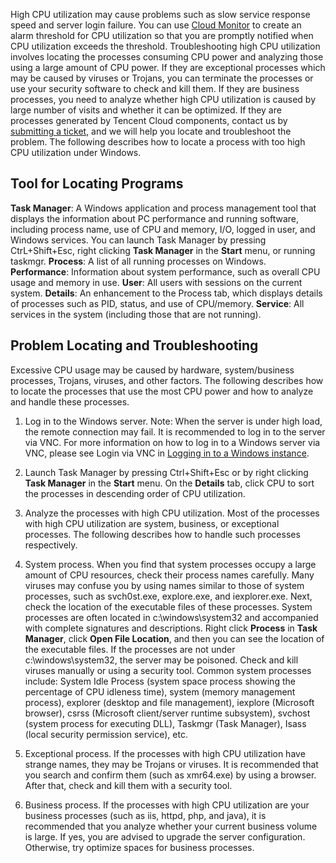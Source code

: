 High CPU utilization may cause problems such as slow service response speed and server login failure. You can use [Cloud Monitor](https://intl.cloud.tencent.com/document/product/248/2274) to create an alarm threshold for CPU utilization so that you are promptly notified when CPU utilization exceeds the threshold.
Troubleshooting high CPU utilization involves locating the processes consuming CPU power and analyzing those using a large amount of CPU power. If they are exceptional processes which may be caused by viruses or Trojans, you can terminate the processes or use your security software to check and kill them. If they are business processes, you need to analyze whether high CPU utilization is caused by large number of visits and whether it can be optimized. If they are processes generated by Tencent Cloud components, contact us by [submitting a ticket](https://console.cloud.tencent.com/workorder/category), and we will help you locate and troubleshoot the problem.
The following describes how to locate a process with too high CPU utilization under Windows.
## Tool for Locating Programs
**Task Manager**: A Windows application and process management tool that displays the information about PC performance and running software, including process name, use of CPU and memory, I/O, logged in user, and Windows services. You can launch Task Manager by pressing CtrL+Shift+Esc, right clicking **Task Manager** in the **Start** menu, or running taskmgr.
**Process**: A list of all running processes on Windows.
**Performance**: Information about system performance, such as overall CPU usage and memory in use.
**User**: All users with sessions on the current system.
**Details**: An enhancement to the Process tab, which displays details of processes such as PID, status, and use of CPU/memory.
**Service**: All services in the system (including those that are not running).

## Problem Locating and Troubleshooting
Excessive CPU usage may be caused by hardware, system/business processes, Trojans, viruses, and other factors. The following describes how to locate the processes that use the most CPU power and how to analyze and handle these processes.
1. Log in to the Windows server.
Note: When the server is under high load, the remote connection may fail. It is recommended to log in to the server via VNC. For more information on how to log in to a Windows server via VNC, please see Login via VNC in [Logging in to a Windows instance](https://intl.cloud.tencent.com/document/product/213/5435).

2. Launch Task Manager by pressing Ctrl+Shift+Esc or by right clicking **Task Manager** in the **Start** menu. On the **Details** tab, click CPU to sort the processes in descending order of CPU utilization.

3. Analyze the processes with high CPU utilization. Most of the processes with high CPU utilization are system, business, or exceptional processes. The following describes how to handle such processes respectively.
 1. System process.
When you find that system processes occupy a large amount of CPU resources, check their process names carefully. Many viruses may confuse you by using names similar to those of system processes, such as svch0st.exe, explore.exe, and iexplorer.exe. Next, check the location of the executable files of these processes. System processes are often located in c:\windows\system32 and accompanied with complete signatures and descriptions. Right click **Process** in **Task Manager**, click **Open File Location**, and then you can see the location of the executable files. If the processes are not under c:\windows\system32, the server may be poisoned. Check and kill viruses manually or using a security tool.
Common system processes include: System Idle Process (system space process showing the percentage of CPU idleness time), system (memory management process), explorer (desktop and file management), iexplore (Microsoft browser), csrss (Microsoft client/server runtime subsystem), svchost (system process for executing DLL), Taskmgr (Task Manager), Isass (local security permission service), etc.

 2. Exceptional process. If the processes with high CPU utilization have strange names, they may be Trojans or viruses. It is recommended that you search and confirm them (such as xmr64.exe) by using a browser. After that, check and kill them with a security tool.
 
 3. Business process. If the processes with high CPU utilization are your business processes (such as iis, httpd, php, and java), it is recommended that you analyze whether your current business volume is large. If yes, you are advised to upgrade the server configuration. Otherwise, try optimize spaces for business processes.

